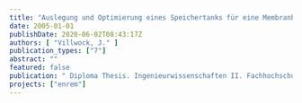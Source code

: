 ```yaml
---
title: "Auslegung und Optimierung eines Speichertanks für eine Membranbelebungsanlage"
date: 2005-01-01
publishDate: 2020-06-02T08:43:17Z
authors: [ "Villwock, J." ]
publication_types: ["7"]
abstract: ""
featured: false
publication: " Diploma Thesis. Ingenieurwissenschaften II. Fachhochschule für Technik und Wirtschaft Berlin"
projects: ["enrem"]
---
```


